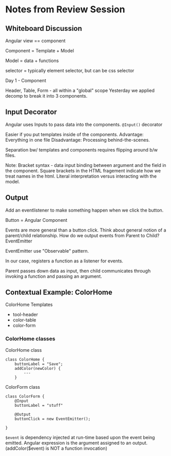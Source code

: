 # Notes from Review Session


## Whiteboard Discussion

Angular view == component

Component = Template + Model

Model = data + functions

selector = typically element selector, but can be css selector

Day 1 - Component

Header, Table, Form - all within a "global" scope
Yesterday we applied decomp to break it into 3 components.

## Input Decorator
Angular uses Inputs to pass data into the components.
`@Input()` decorator

Easier if you put templates inside of the components. 
Advantage: Everything in one file
Disadvantage: Processing behind-the-scenes.

Separation bw/ templates and components requires flipping around b/w files.

Note: Bracket syntax - data input binding between argument and the field in the component.
Square brackets in the HTML fragement indicate how we treat names in the html. Literal interpretation versus interacting with the model.

## Output

Add an eventlistener to make something happen when we click the button.

Button = Angular Component

Events are more general than a button click. Think about general notion of a parent/child relationship. How do we output events from Parent to Child? EventEmitter

EventEmitter use "Observable" pattern. 

In our case, registers a function as a listener for events.

Parent passes down data as input, then child communicates through invoking a function and passing an argument.


## Contextual Example: ColorHome

ColorHome Templates

- tool-header
- color-table
- color-form

### ColorHome classes


ColorHome class

    class ColorHome {
        buttonLabel = "Save";
        addColor(newColor) {
            ---
        }

ColorForm class

    class ColorForm {
        @Input
        buttonLabel = "stuff"

        @Output
        buttonClick = new EventEmitter();
            
    }


`$event` is dependency injected at run-time based upon the event being emitted.
Angular expression is the argument assigned to an output. (addColor($event) is NOT a function invocation)

